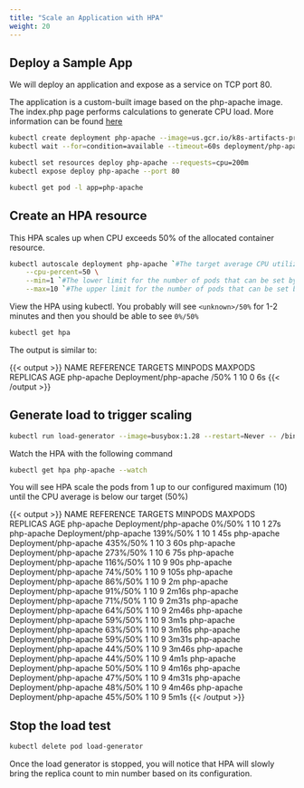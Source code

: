 ```yaml
---
title: "Scale an Application with HPA"
weight: 20
---
```


## Deploy a Sample App

We will deploy an application and expose as a service on TCP port 80.

The application is a custom-built image based on the php-apache image. The index.php page performs calculations to generate CPU load. More information can be found [here](https://kubernetes.io/docs/tasks/run-application/horizontal-pod-autoscale-walkthrough/#run-expose-php-apache-server)

```bash
kubectl create deployment php-apache --image=us.gcr.io/k8s-artifacts-prod/hpa-example
kubectl wait --for=condition=available --timeout=60s deployment/php-apache

kubectl set resources deploy php-apache --requests=cpu=200m
kubectl expose deploy php-apache --port 80

kubectl get pod -l app=php-apache
```

## Create an HPA resource

This HPA scales up when CPU exceeds 50% of the allocated container resource.

```bash
kubectl autoscale deployment php-apache `#The target average CPU utilization` \
    --cpu-percent=50 \
    --min=1 `#The lower limit for the number of pods that can be set by the autoscaler` \
    --max=10 `#The upper limit for the number of pods that can be set by the autoscaler`
```

View the HPA using kubectl. You probably will see `<unknown>/50%` for 1-2 minutes and then you should be able to see `0%/50%`

```bash
kubectl get hpa
```

The output is similar to:

{{< output >}}
NAME         REFERENCE               TARGETS         MINPODS   MAXPODS   REPLICAS   AGE
php-apache   Deployment/php-apache   <unknown>/50%   1         10        0          6s
{{< /output >}}

## Generate load to trigger scaling

```bash hook=hpa-pod-scaleout
kubectl run load-generator --image=busybox:1.28 --restart=Never -- /bin/sh -c "while sleep 0.01; do wget -q -O- http://php-apache; done"
```

Watch the HPA with the following command

```bash test=false
kubectl get hpa php-apache --watch
```

You will see HPA scale the pods from 1 up to our configured maximum (10) until the CPU average is below our target (50%)

{{< output >}}
NAME         REFERENCE               TARGETS   MINPODS   MAXPODS   REPLICAS   AGE
php-apache   Deployment/php-apache   0%/50%    1         10        1          27s
php-apache   Deployment/php-apache   139%/50%   1         10        1          45s
php-apache   Deployment/php-apache   435%/50%   1         10        3          60s
php-apache   Deployment/php-apache   273%/50%   1         10        6          75s
php-apache   Deployment/php-apache   116%/50%   1         10        9          90s
php-apache   Deployment/php-apache   74%/50%    1         10        9          105s
php-apache   Deployment/php-apache   86%/50%    1         10        9          2m
php-apache   Deployment/php-apache   91%/50%    1         10        9          2m16s
php-apache   Deployment/php-apache   71%/50%    1         10        9          2m31s
php-apache   Deployment/php-apache   64%/50%    1         10        9          2m46s
php-apache   Deployment/php-apache   59%/50%    1         10        9          3m1s
php-apache   Deployment/php-apache   63%/50%    1         10        9          3m16s
php-apache   Deployment/php-apache   59%/50%    1         10        9          3m31s
php-apache   Deployment/php-apache   44%/50%    1         10        9          3m46s
php-apache   Deployment/php-apache   44%/50%    1         10        9          4m1s
php-apache   Deployment/php-apache   50%/50%    1         10        9          4m16s
php-apache   Deployment/php-apache   47%/50%    1         10        9          4m31s
php-apache   Deployment/php-apache   48%/50%    1         10        9          4m46s
php-apache   Deployment/php-apache   45%/50%    1         10        9          5m1s
{{< /output >}}

## Stop the load test

```bash timeout=180
kubectl delete pod load-generator
```

Once the load generator is stopped, you will notice that HPA will slowly bring the replica count to min number based on its configuration. 
